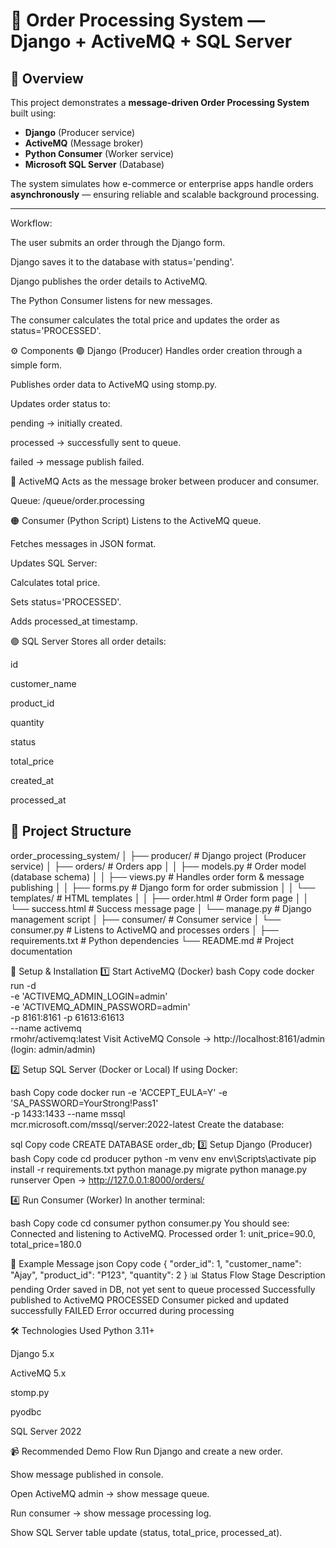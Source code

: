 # 🧾 Order Processing System — Django + ActiveMQ + SQL Server

## 📘 Overview
This project demonstrates a **message-driven Order Processing System** built using:
- **Django** (Producer service)
- **ActiveMQ** (Message broker)
- **Python Consumer** (Worker service)
- **Microsoft SQL Server** (Database)

The system simulates how e-commerce or enterprise apps handle orders **asynchronously** — ensuring reliable and scalable background processing.

---

Workflow:

The user submits an order through the Django form.

Django saves it to the database with status='pending'.

Django publishes the order details to ActiveMQ.

The Python Consumer listens for new messages.

The consumer calculates the total price and updates the order as status='PROCESSED'.

⚙️ Components
🟢 Django (Producer)
Handles order creation through a simple form.

Publishes order data to ActiveMQ using stomp.py.

Updates order status to:

pending → initially created.

processed → successfully sent to queue.

failed → message publish failed.

🔵 ActiveMQ
Acts as the message broker between producer and consumer.

Queue: /queue/order.processing

🟠 Consumer (Python Script)
Listens to the ActiveMQ queue.

Fetches messages in JSON format.

Updates SQL Server:

Calculates total price.

Sets status='PROCESSED'.

Adds processed_at timestamp.

🟣 SQL Server
Stores all order details:

id

customer_name

product_id

quantity

status

total_price

created_at

processed_at

## 🧩 Project Structure

order_processing_system/
│
├── producer/ # Django project (Producer service)
│ ├── orders/ # Orders app
│ │ ├── models.py # Order model (database schema)
│ │ ├── views.py # Handles order form & message publishing
│ │ ├── forms.py # Django form for order submission
│ │ └── templates/ # HTML templates
│ │ ├── order.html # Order form page
│ │ └── success.html # Success message page
│ └── manage.py # Django management script
│
├── consumer/ # Consumer service
│ └── consumer.py # Listens to ActiveMQ and processes orders
│
├── requirements.txt # Python dependencies
└── README.md # Project documentation








🚀 Setup & Installation
1️⃣ Start ActiveMQ (Docker)
bash
Copy code
docker run -d \
  -e 'ACTIVEMQ_ADMIN_LOGIN=admin' \
  -e 'ACTIVEMQ_ADMIN_PASSWORD=admin' \
  -p 8161:8161 -p 61613:61613 \
  --name activemq \
  rmohr/activemq:latest
Visit ActiveMQ Console → http://localhost:8161/admin (login: admin/admin)

2️⃣ Setup SQL Server (Docker or Local)
If using Docker:

bash
Copy code
docker run -e 'ACCEPT_EULA=Y' -e 'SA_PASSWORD=YourStrong!Pass1' \
   -p 1433:1433 --name mssql \
   mcr.microsoft.com/mssql/server:2022-latest
Create the database:

sql
Copy code
CREATE DATABASE order_db;
3️⃣ Setup Django (Producer)
bash
Copy code
cd producer
python -m venv env
env\Scripts\activate
pip install -r requirements.txt
python manage.py migrate
python manage.py runserver
Open → http://127.0.0.1:8000/orders/

4️⃣ Run Consumer (Worker)
In another terminal:

bash
Copy code
cd consumer
python consumer.py
You should see:
Connected and listening to ActiveMQ.
Processed order 1: unit_price=90.0, total_price=180.0

🧠 Example Message
json
Copy code
{
  "order_id": 1,
  "customer_name": "Ajay",
  "product_id": "P123",
  "quantity": 2
}
📊 Status Flow
Stage	Description
pending	Order saved in DB, not yet sent to queue
processed	Successfully published to ActiveMQ
PROCESSED	Consumer picked and updated successfully
FAILED	Error occurred during processing

🛠️ Technologies Used
Python 3.11+

Django 5.x

ActiveMQ 5.x

stomp.py

pyodbc

SQL Server 2022

📹 Recommended Demo Flow
Run Django and create a new order.

Show message published in console.

Open ActiveMQ admin → show message queue.

Run consumer → show message processing log.

Show SQL Server table update (status, total_price, processed_at).
 
